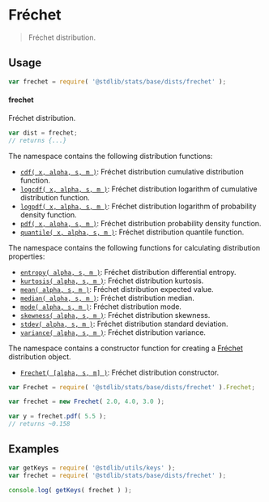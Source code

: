 <!--

@license Apache-2.0

Copyright (c) 2018 The Stdlib Authors.

Licensed under the Apache License, Version 2.0 (the "License");
you may not use this file except in compliance with the License.
You may obtain a copy of the License at

   http://www.apache.org/licenses/LICENSE-2.0

Unless required by applicable law or agreed to in writing, software
distributed under the License is distributed on an "AS IS" BASIS,
WITHOUT WARRANTIES OR CONDITIONS OF ANY KIND, either express or implied.
See the License for the specific language governing permissions and
limitations under the License.

-->

# Fréchet

> Fréchet distribution.

<section class="usage">

## Usage

```javascript
var frechet = require( '@stdlib/stats/base/dists/frechet' );
```

#### frechet

Fréchet distribution.

```javascript
var dist = frechet;
// returns {...}
```

The namespace contains the following distribution functions:

<!-- <toc pattern="*+(cdf|pdf|mgf|quantile)*"> -->

<div class="namespace-toc">

-   <span class="signature">[`cdf( x, alpha, s, m )`][@stdlib/stats/base/dists/frechet/cdf]</span><span class="delimiter">: </span><span class="description">Fréchet distribution cumulative distribution function.</span>
-   <span class="signature">[`logcdf( x, alpha, s, m )`][@stdlib/stats/base/dists/frechet/logcdf]</span><span class="delimiter">: </span><span class="description">Fréchet distribution logarithm of cumulative distribution function.</span>
-   <span class="signature">[`logpdf( x, alpha, s, m )`][@stdlib/stats/base/dists/frechet/logpdf]</span><span class="delimiter">: </span><span class="description">Fréchet distribution logarithm of probability density function.</span>
-   <span class="signature">[`pdf( x, alpha, s, m )`][@stdlib/stats/base/dists/frechet/pdf]</span><span class="delimiter">: </span><span class="description">Fréchet distribution probability density function.</span>
-   <span class="signature">[`quantile( x, alpha, s, m )`][@stdlib/stats/base/dists/frechet/quantile]</span><span class="delimiter">: </span><span class="description">Fréchet distribution quantile function.</span>

</div>

<!-- </toc> -->

The namespace contains the following functions for calculating distribution properties:

<!-- <toc pattern="*+(entropy|kurtosis|mean|median|mode|skewness|stdev|variance)*"> -->

<div class="namespace-toc">

-   <span class="signature">[`entropy( alpha, s, m )`][@stdlib/stats/base/dists/frechet/entropy]</span><span class="delimiter">: </span><span class="description">Fréchet distribution differential entropy.</span>
-   <span class="signature">[`kurtosis( alpha, s, m )`][@stdlib/stats/base/dists/frechet/kurtosis]</span><span class="delimiter">: </span><span class="description">Fréchet distribution kurtosis.</span>
-   <span class="signature">[`mean( alpha, s, m )`][@stdlib/stats/base/dists/frechet/mean]</span><span class="delimiter">: </span><span class="description">Fréchet distribution expected value.</span>
-   <span class="signature">[`median( alpha, s, m )`][@stdlib/stats/base/dists/frechet/median]</span><span class="delimiter">: </span><span class="description">Fréchet distribution median.</span>
-   <span class="signature">[`mode( alpha, s, m )`][@stdlib/stats/base/dists/frechet/mode]</span><span class="delimiter">: </span><span class="description">Fréchet distribution mode.</span>
-   <span class="signature">[`skewness( alpha, s, m )`][@stdlib/stats/base/dists/frechet/skewness]</span><span class="delimiter">: </span><span class="description">Fréchet distribution skewness.</span>
-   <span class="signature">[`stdev( alpha, s, m )`][@stdlib/stats/base/dists/frechet/stdev]</span><span class="delimiter">: </span><span class="description">Fréchet distribution standard deviation.</span>
-   <span class="signature">[`variance( alpha, s, m )`][@stdlib/stats/base/dists/frechet/variance]</span><span class="delimiter">: </span><span class="description">Fréchet distribution variance.</span>

</div>

<!-- </toc> -->

The namespace contains a constructor function for creating a [Fréchet][frechet-distribution] distribution object.

<!-- <toc pattern="*ctor*"> -->

<div class="namespace-toc">

-   <span class="signature">[`Frechet( [alpha, s, m] )`][@stdlib/stats/base/dists/frechet/ctor]</span><span class="delimiter">: </span><span class="description">Fréchet distribution constructor.</span>

</div>

<!-- </toc> -->

```javascript
var Frechet = require( '@stdlib/stats/base/dists/frechet' ).Frechet;

var frechet = new Frechet( 2.0, 4.0, 3.0 );

var y = frechet.pdf( 5.5 );
// returns ~0.158
```

</section>

<!-- /.usage -->

<section class="examples">

## Examples

<!-- TODO: better examples -->

<!-- eslint no-undef: "error" -->

```javascript
var getKeys = require( '@stdlib/utils/keys' );
var frechet = require( '@stdlib/stats/base/dists/frechet' );

console.log( getKeys( frechet ) );
```

</section>

<!-- /.examples -->

<section class="links">

[frechet-distribution]: https://en.wikipedia.org/wiki/Fr%C3%A9chet_distribution

<!-- <toc-links> -->

[@stdlib/stats/base/dists/frechet/ctor]: https://github.com/stdlib-js/stdlib/tree/develop/lib/node_modules/%40stdlib/stats/base/dists/frechet/ctor

[@stdlib/stats/base/dists/frechet/entropy]: https://github.com/stdlib-js/stdlib/tree/develop/lib/node_modules/%40stdlib/stats/base/dists/frechet/entropy

[@stdlib/stats/base/dists/frechet/kurtosis]: https://github.com/stdlib-js/stdlib/tree/develop/lib/node_modules/%40stdlib/stats/base/dists/frechet/kurtosis

[@stdlib/stats/base/dists/frechet/mean]: https://github.com/stdlib-js/stdlib/tree/develop/lib/node_modules/%40stdlib/stats/base/dists/frechet/mean

[@stdlib/stats/base/dists/frechet/median]: https://github.com/stdlib-js/stdlib/tree/develop/lib/node_modules/%40stdlib/stats/base/dists/frechet/median

[@stdlib/stats/base/dists/frechet/mode]: https://github.com/stdlib-js/stdlib/tree/develop/lib/node_modules/%40stdlib/stats/base/dists/frechet/mode

[@stdlib/stats/base/dists/frechet/skewness]: https://github.com/stdlib-js/stdlib/tree/develop/lib/node_modules/%40stdlib/stats/base/dists/frechet/skewness

[@stdlib/stats/base/dists/frechet/stdev]: https://github.com/stdlib-js/stdlib/tree/develop/lib/node_modules/%40stdlib/stats/base/dists/frechet/stdev

[@stdlib/stats/base/dists/frechet/variance]: https://github.com/stdlib-js/stdlib/tree/develop/lib/node_modules/%40stdlib/stats/base/dists/frechet/variance

[@stdlib/stats/base/dists/frechet/cdf]: https://github.com/stdlib-js/stdlib/tree/develop/lib/node_modules/%40stdlib/stats/base/dists/frechet/cdf

[@stdlib/stats/base/dists/frechet/logcdf]: https://github.com/stdlib-js/stdlib/tree/develop/lib/node_modules/%40stdlib/stats/base/dists/frechet/logcdf

[@stdlib/stats/base/dists/frechet/logpdf]: https://github.com/stdlib-js/stdlib/tree/develop/lib/node_modules/%40stdlib/stats/base/dists/frechet/logpdf

[@stdlib/stats/base/dists/frechet/pdf]: https://github.com/stdlib-js/stdlib/tree/develop/lib/node_modules/%40stdlib/stats/base/dists/frechet/pdf

[@stdlib/stats/base/dists/frechet/quantile]: https://github.com/stdlib-js/stdlib/tree/develop/lib/node_modules/%40stdlib/stats/base/dists/frechet/quantile

<!-- </toc-links> -->

</section>

<!-- /.links -->
